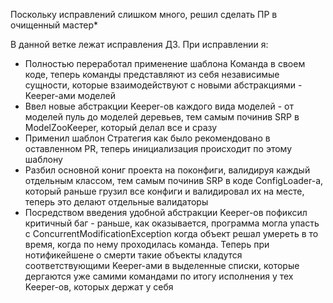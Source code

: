Поскольку исправлений слишком много, решил сделать ПР в очищенный мастер*

В данной ветке лежат исправления ДЗ. При исправлении я:

- Полностью переработал применение шаблона Команда в своем коде, теперь команды представляют из себя независимые сущности, которые взаимодействуют с новыми абстракциями - Keeper-ами моделей
- Ввел новые абстракции Keeper-ов каждого вида моделей - от моделей пуль до моделей деревьев, тем самым починив SRP в ModelZooKeeper, который делал все и сразу
- Применил шаблон Стратегия как было рекомендовано в оставленном PR, теперь инициализация происходит по этому шаблону
- Разбил основной кониг проекта на поконфиги, валидируя каждый отдельным классом, тем самым починив SRP в коде ConfigLoader-а, который раньше грузил все конфиги и валидировал их на месте, теперь это делают отдельные валидаторы
- Посредством введения удобной абстракции Keeper-ов пофиксил критичный баг - раньше, как оказывается, программа могла упасть с ConcurrentModificationException когда объект решал умереть в то время, когда по нему проходилась команда. Теперь при нотификейшене о смерти такие объекты кладутся соответствующими Keeper-ами в выделенные списки, которые дергаются уже самими командами по итогу исполнения у тех Keeper-ов, которых держат у себя
